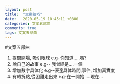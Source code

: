 ```yaml
---
layout: post
title:  "文案技巧"
date:   2020-05-19 10:45:11 +0800
categories: 文案五部曲
comments: true
tags: 文案五部曲
---
```


#文案五部曲

1. 提問開場, 吸引眼球 e.g- 你知道.....嗎?
2. 說自己的故事 e.g-- 我曾經是....一個
3. 增加數字具体化 e.g--表達具体時間,事件, 增加真實度
4. 有轉折點,從困難走出來 e.g-在一開始 ....現在...